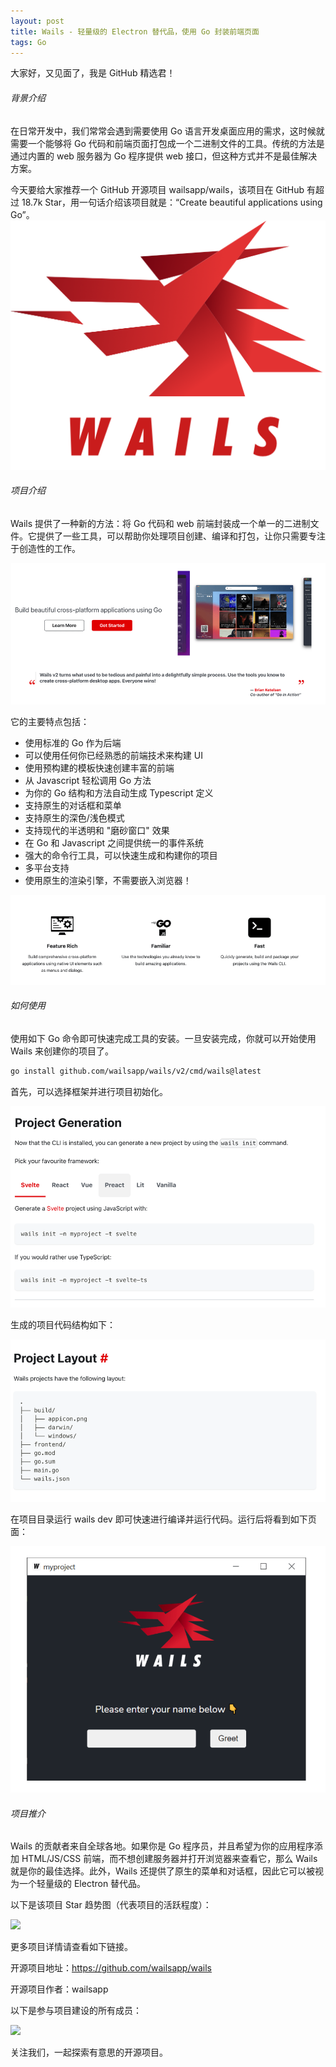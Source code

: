 ```yaml
---
layout: post
title: Wails - 轻量级的 Electron 替代品，使用 Go 封装前端页面
tags: Go
---
```


大家好，又见面了，我是 GitHub 精选君！

###### 背景介绍

在日常开发中，我们常常会遇到需要使用 Go 语言开发桌面应用的需求，这时候就需要一个能够将 Go 代码和前端页面打包成一个二进制文件的工具。传统的方法是通过内置的 web 服务器为 Go 程序提供 web 接口，但这种方式并不是最佳解决方案。

今天要给大家推荐一个 GitHub 开源项目 wailsapp/wails，该项目在 GitHub 有超过 18.7k Star，用一句话介绍该项目就是：“Create beautiful applications using Go”。
![](https://raw.githubusercontent.com/wailsapp/wails/master/./assets/images/logo-universal.png)

###### 项目介绍

Wails 提供了一种新的方法：将 Go 代码和 web 前端封装成一个单一的二进制文件。它提供了一些工具，可以帮助你处理项目创建、编译和打包，让你只需要专注于创造性的工作。

![](https://raw.githubusercontent.com/ZhuPeng/pic/master/images/compress_image-20231119160353765.png)

它的主要特点包括：

- 使用标准的 Go 作为后端
- 可以使用任何你已经熟悉的前端技术来构建 UI
- 使用预构建的模板快速创建丰富的前端
- 从 Javascript 轻松调用 Go 方法
- 为你的 Go 结构和方法自动生成 Typescript 定义
- 支持原生的对话框和菜单
- 支持原生的深色/浅色模式
- 支持现代的半透明和 "磨砂窗口" 效果
- 在 Go 和 Javascript 之间提供统一的事件系统
- 强大的命令行工具，可以快速生成和构建你的项目
- 多平台支持
- 使用原生的渲染引擎，不需要嵌入浏览器！

![](https://raw.githubusercontent.com/ZhuPeng/pic/master/images/compress_image-20231119160411164.png)

###### 如何使用

使用如下 Go 命令即可快速完成工具的安装。一旦安装完成，你就可以开始使用 Wails 来创建你的项目了。

```bash
go install github.com/wailsapp/wails/v2/cmd/wails@latest
```

首先，可以选择框架并进行项目初始化。

![](https://raw.githubusercontent.com/ZhuPeng/pic/master/images/compress_image-20231119160619019.png)

生成的项目代码结构如下：

![](https://raw.githubusercontent.com/ZhuPeng/pic/master/images/compress_image-20231119160652573.png)

在项目目录运行 wails dev 即可快速进行编译并运行代码。运行后将看到如下页面：

![](https://raw.githubusercontent.com/ZhuPeng/pic/master/images/compress_image-20231119160806161.png)

###### 项目推介

Wails 的贡献者来自全球各地。如果你是 Go 程序员，并且希望为你的应用程序添加 HTML/JS/CSS 前端，而不想创建服务器并打开浏览器来查看它，那么 Wails 就是你的最佳选择。此外，Wails 还提供了原生的菜单和对话框，因此它可以被视为一个轻量级的 Electron 替代品。


以下是该项目 Star 趋势图（代表项目的活跃程度）：

![](https://api.star-history.com/svg?repos=wailsapp/wails&type=Timeline)

更多项目详情请查看如下链接。

开源项目地址：https://github.com/wailsapp/wails 

开源项目作者：wailsapp

以下是参与项目建设的所有成员：

![](https://contrib.rocks/image?repo=wailsapp/wails)

关注我们，一起探索有意思的开源项目。

